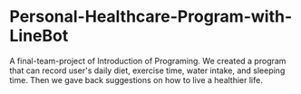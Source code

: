 # Personal-Healthcare-Program-with-LineBot
A final-team-project of Introduction of Programing. We created a program that can record user's daily diet, exercise time, water intake, and sleeping time. Then we gave back suggestions on how to live a healthier life.
